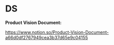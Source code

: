 # DS

**Product Vision Document:**

https://www.notion.so/Product-Vision-Document-a66d0df2767949cea3b37d65e9c04155
